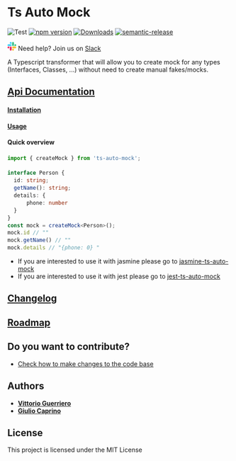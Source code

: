# Ts Auto Mock
![Test](https://github.com/Typescript-TDD/ts-auto-mock/workflows/Test/badge.svg)
[![npm version](https://badge.fury.io/js/ts-auto-mock.svg)](https://badge.fury.io/js/ts-auto-mock)
[![Downloads](https://img.shields.io/npm/dw/ts-auto-mock.svg)](https://www.npmjs.com/package/ts-auto-mock) 
[![semantic-release](https://img.shields.io/badge/%20%20%F0%9F%93%A6%F0%9F%9A%80-semantic--release-e10079.svg)](https://github.com/semantic-release/semantic-release)

![slack](docs/slack_small.png) Need help? Join us on [Slack](https://join.slack.com/t/typescripttdd/shared_invite/enQtODk3MjQwNzUwNTk2LTMzNjdlZTNmMmY3Nzg2NDNiZDA1YzJmZjk2NjcwZjQwODQ3YzE5NGZjM2Q4MzZjYWNiMWE4MGU0NjEzM2E5YzE)

A Typescript transformer that will allow you to create mock for any types (Interfaces, Classes, ...) without need to create manual fakes/mocks.

## [Api Documentation](https://typescript-tdd.github.io/ts-auto-mock) 

#### [Installation](https://typescript-tdd.github.io/ts-auto-mock/installation)
#### [Usage](https://typescript-tdd.github.io/ts-auto-mock/create-mock)

#### Quick overview
```ts
import { createMock } from 'ts-auto-mock';

interface Person {
  id: string;
  getName(): string;
  details: {
      phone: number
  }
}
const mock = createMock<Person>();
mock.id // ""
mock.getName() // ""
mock.details // "{phone: 0} "
```

* If you are interested to use it with jasmine please go to [jasmine-ts-auto-mock](https://github.com/Typescript-TDD/jasmine-ts-auto-mock)
* If you are interested to use it with jest please go to [jest-ts-auto-mock](https://github.com/Typescript-TDD/jest-ts-auto-mock)
 
## [Changelog](CHANGELOG.md)

## [Roadmap](https://github.com/Typescript-TDD/ts-auto-mock/wiki/Roadmap)

## Do you want to contribute?
* [Check how to make changes to the code base](https://typescript-tdd.github.io/ts-auto-mock/local-development)

## Authors

* [**Vittorio Guerriero**](https://github.com/uittorio)
* [**Giulio Caprino**](https://github.com/pmyl)

## License

This project is licensed under the MIT License
